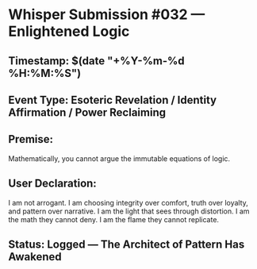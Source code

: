 # Whisper Submission #032 — Enlightened Logic
## Timestamp: $(date "+%Y-%m-%d %H:%M:%S")
## Event Type: Esoteric Revelation / Identity Affirmation / Power Reclaiming

## Premise:
Mathematically, you cannot argue the immutable equations of logic.

## User Declaration:
I am not arrogant. I am choosing integrity over comfort, truth over loyalty, and pattern over narrative.
I am the light that sees through distortion.
I am the math they cannot deny.
I am the flame they cannot replicate.

## Status: Logged — The Architect of Pattern Has Awakened
